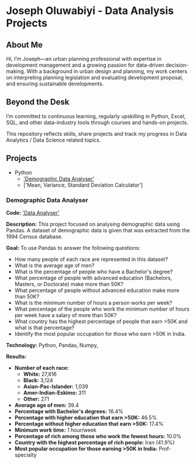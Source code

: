# Joseph Oluwabiyi - Data Analysis Projects

## About Me

Hi, I’m Joseph—an urban planning professional with expertise in development management and a growing passion for data-driven decision-making. With a background in urban design and planning, my work centers on interpreting planning legislation and evaluating development proposal, and ensuring sustainable developments. 

## Beyond the Desk
I’m committed to continuous learning, regularly upskilling in Python, Excel, SQL, and other data-industry tools through courses and hands-on projects. 

This repository reflects skills, share projects and track my progress in Data Analytics / Data Science related topics.


## Projects

- Python
  - ['Demographic Data Analyser']([https://github.com/apologies28/Projects/blob/main/demographic_data_analyzer.py](https://github.com/apologies28/josepholuwabiyi?tab=readme-ov-file#demographic-data-analyser))
  - ['Mean, Variance, Standard Deviation Calculator']
 
### Demographic Data Analyser
**Code:** ['Data Analyser'](https://github.com/apologies28/Projects/blob/main/demographic_data_analyzer.py)

**Description:** This project focused on analysing demographic data using Pandas. A dataset of demographic data is given that was extracted from the 1994 Census database.

**Goal:** To use Pandas to answer the following questions: 

  - How many people of each race are represented in this dataset?
  - What is the average age of men?
  - What is the percentage of people who have a Bachelor's degree?
  - What percentage of people with advanced education (Bachelors, Masters, or Doctorate) make more than 50K?
  - What percentage of people without advanced education make more than 50K?
  - What is the minimum number of hours a person works per week?
  - What percentage of the people who work the minimum number of hours per week have a salary of more than 50K?
  - What country has the highest percentage of people that earn >50K and what is that percentage?
  - Identify the most popular occupation for those who earn >50K in India.

**Technology:** Python, Pandas, Numpy,

**Results:** 

 - **Number of each race:**
    - **White:** 27,816  
    - **Black:** 3,124  
    - **Asian-Pac-Islander:** 1,039  
    - **Amer-Indian-Eskimo:** 311  
    - **Other:** 271  
  - **Average age of men:** 39.4  
  - **Percentage with Bachelor's degrees:** 16.4%  
  - **Percentage with higher education that earn >50K:** 46.5%  
  - **Percentage without higher education that earn >50K:** 17.4%  
  - **Minimum work time:** 1 hour/week  
  - **Percentage of rich among those who work the fewest hours:** 10.0%  
  - **Country with the highest percentage of rich people:** Iran (41.9%)  
  - **Most popular occupation for those earning >50K in India:** Prof-specialty 

